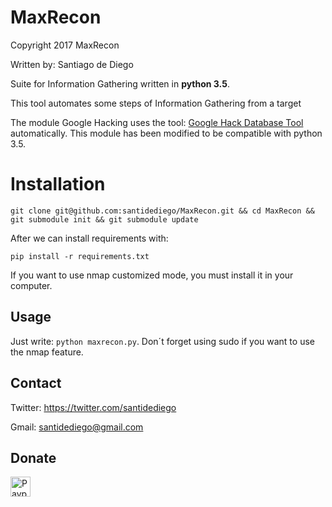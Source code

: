 # MaxRecon

Copyright 2017 MaxRecon

Written by: Santiago de Diego

Suite for Information Gathering written in **python 3.5**.

This tool automates some steps of Information Gathering from a target

The module Google Hacking uses the tool: [Google Hack Database Tool](https://www.secpoint.com/google-hack-database.html) automatically. This module has been modified to be compatible with python 3.5.

# Installation

``git clone git@github.com:santidediego/MaxRecon.git && cd MaxRecon && git submodule init && git submodule update``

After we can install requirements with:

``pip install -r requirements.txt``

If you want to use nmap customized mode, you must install it in your computer.

## Usage

Just write: ``python maxrecon.py``. Don´t forget using sudo if you want to use the nmap feature.

## Contact
Twitter: <https://twitter.com/santidediego>

Gmail: <santidediego@gmail.com>

## Donate

[<img src="https://www.paypalobjects.com/es_ES/ES/i/btn/btn_donate_LG.gif" alt="Paypal" height=32>](https://www.paypal.com/cgi-bin/webscr?cmd=_s-xclick&hosted_button_id=XGNHLLP2VPCCQ)
